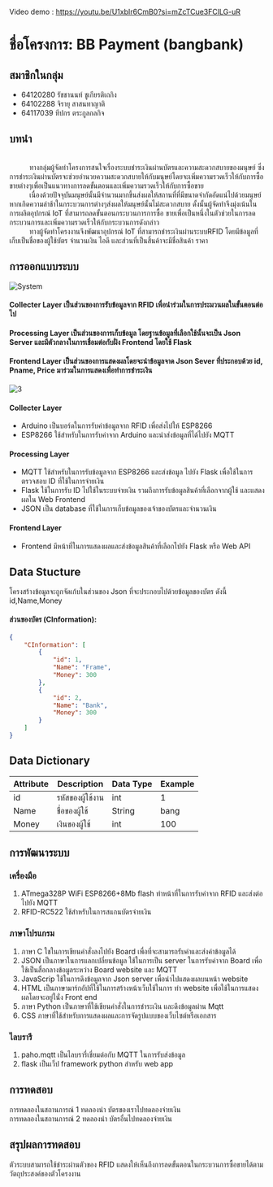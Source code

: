 Video demo : https://youtu.be/U1xbIr6CmB0?si=mZcTCue3FClLG-uR

# ชื่อโครงการ: BB Payment (bangbank)

## สมาชิกในกลุ่ม
- 64120280 รัชชานนท์ ชูเกียรติเถกิง 
- 64102288 จิรายุ สาสนทาญาติ 
- 64117039 ทีปกร ตระกูลกลกิจ

## บทนำ
<br>&nbsp;&nbsp;&nbsp;&nbsp;&nbsp;&nbsp;&nbsp;&nbsp;&nbsp;&nbsp;ทางกลุ่มผู้จัดทำโครงการสนใจเรื่องระบบชำระเงินผ่านบัตรและความสะดวกสบายของมนุษย์ ซึ่งการชำระเงินผ่านบัตรจะช่วยอำนวยความสะดวกสบายให้กับมนุษย์โดยจะเพิ่มความรวดเร็วให้กับการซื้อขายต่างๆเพื่อเป็นแนวทางการลดขั้นตอนและเพิ่มความรวดเร็วให้กับการซื้อขาย
<br>&nbsp;&nbsp;&nbsp;&nbsp;&nbsp;&nbsp;&nbsp;&nbsp;&nbsp;&nbsp;เนื่องด้วยปัจจุบันมนุษย์นั้นมีจำนวนมากขึ้นส่งผลให้สถานที่ที่มีขนาดจำกัดอัดแน่ไปด้วยมนุษย์หากเกิดความล่าช้าในกระบวนการต่างๆส่งผลให้มนุษย์นั้นไม่สะดวกสบาย ดั้งนั้นผู้จัดทำจึงมุ่งเน้นในการผลิตอุปกรณ์ IoT ที่สามารถลดขั้นตอนกระบวนการการซื้อ ขายเพื่อเป็นหนึ่งในตัวช่วยในการลดกระบวนการและเพิ่มความรวดเร็วให้กับกระบวนการดังกล่าว
<br>&nbsp;&nbsp;&nbsp;&nbsp;&nbsp;&nbsp;&nbsp;&nbsp;&nbsp;&nbsp;ทางผู้จัดทำโครงงานจึงพัฒนาอุปกรณ์ IoT ที่สามารถชำระเงินผ่านระบบRFID โดยมีข้อมูลที่เก็บเป็นชื่อของผู้ใช้บัตร จำนวนเงิน ไอดี และส่วนที่เป็นสิ้นค้าจะมีชื่อสินค้า ราคา

## การออกแบบระบบ


![System](https://drive.google.com/uc?id=1Pic7np83KYsHdboHVI8eHc9xhwm-jWYE)

#### Collecter Layer เป็นส่วนของการรับข้อมูลจาก RFID เพื่อนำร่วมในการประมวนผลในขั้นตอนต่อไป

#### Processing Layer เป็นส่วนของการเก็บข้อมูล โดยฐานข้อมูลที่เลือกใช้นั้นจะเป็น Json Server และมีตัวกลางในการเชื่อมต่อกับฝั่ง Frontend โดยใช้ Flask 

#### Frontend Layer  เป็นส่วนของการแสดงผลโดยจะนำข้อมูลจาด Json Sever ที่ประกอบด้วย id, Pname, Price มาร่วมในการแสดงเพื่อทำการชำระเงิน


![3](https://github.com/FrameMeRy/miniproject-iot/assets/102577717/d2ee909f-5a3f-4415-8dfb-6d884edb449d)

#### Collecter Layer 
- Arduino เป็นบอร์ดในการรับค่าข้อมูลจาก RFID เพื่อส่งไปให้ ESP8266
- ESP8266 ใช้สำหรับในการรับค่าจาก Arduino และนำส่งข้อมูลที่ได้ไปยัง MQTT
#### Processing Layer
- MQTT ใช้สำหรับในการรับข้อมูลจาก ESP8266 และส่งข้อมูล ไปยัง Flask เพื่อใช้ในการตรวจสอบ ID ที่ใช้ในการจ่ายเงิน
- Flask ใช้ในการรับ ID ไปใช้ในระบบจ่ายเงิน รวมถึงการรับข้อมูลสินค้าที่เลือกจากผู้ใช้ และแสดงผลใน Web Frontend
- JSON เป็น database ที่ใช้ในการเก็บข้อมูลของเจ้าของบัตรและจำนวนเงิน
#### Frontend Layer
- Frontend มีหน้าที่ในการแสดงผลและส่งข้อมูลสินค้าที่เลือกไปยัง Flask หรือ Web API



## Data Stucture
โครงสร้างข้อมูลจะถูกจัดเก้บในส่วนของ Json ที่จะประกอบไปด้วยข้อมูลของบัตร ดังนี้ id,Name,Money 

#### ส่วนของบัตร (CInformation):
```json
{
    "CInformation": [
        {
            "id": 1,
            "Name": "Frame",
            "Money": 300
        },
        {
            "id": 2,
            "Name": "Bank",
            "Money": 300
        }
    ]
}

```

## Data Dictionary

| Attribute | Description | Data Type | Example |
|--------------------|--------------------|--------------------|--------------------|
| id  | รหัสของผู้ใช้งาน  | int   | 1   |
| Name  |  ชื่อของผู้ใช้  | String   | bang   |
| Money  |เงินของผู้ใช้  | int   | 100   |

## การพัฒนาระบบ
### เครื่องมือ 
1) ATmega328P WiFi ESP8266+8Mb flash ทำหน้าที่ในการรับค่าจาก RFID และส่งต่อไปยัง MQTT 
2) RFID-RC522 ใช้สำหรับในการสแกนบัตรจ่ายเงิน


### ภาษาโปรแกรม
1) ภาษา C ใชในการเขียนคำสั่งลงไปยัง Board เพื่อที่จะสามารถรับค่าและส่งค่าข้อมูลได้
2) JSON เป็นภาษาในการแลกเปลี่ยนข้อมูล ใช้ในการเป็น server ในการรับค่าจาก Board เพื่อใช้เป็นสื่อกลางข้อมูลระหว่าง Board website และ MQTT
3) JavaScrip ใช้ในการดึงข้อมูลจาก Json server เพื่อนำไปแสดงผลบนหน้า website 
4) HTML  เป็นภาษามาร์กอัปที่ใช้ในการสร้างหน้าเว็บใช้ในการ ทำ website เพื่อใช้ในการแสดงผลโดยจะอยู่ในั่ง Front end
5) ภาษา Python เป็นภาษาที่ใช้เขียนคำสั่งในการชำระเงิน และดึงข้อมูลผ่าน Mqtt
6) CSS ภาษาที่ใช้สำหรับการแสดงผลและการจัดรูปแบบของเว็บไซต์หรือเอกสาร


### ไลบรารี
1) paho.mqtt เป็นไลบรารี่เชี่ยมต่อกับ MQTT ในการรับส่งข้อมูล
2) flask เป็นเว็ป framework python สำหรับ web app 
## การทดสอบ  

การทดลองในสถานการณ์ 1 ทดลองนำ บัตรของเราไปทดลองจ่ายเงิน <br>
การทดลองในสถานการณ์ 2 ทดลองนำ บัตรอื่นไปทดลองจ่ายเงิน 


## สรุปผลการทดสอบ

ตัวระบบสามารถใช้ชำระผ่านตัวของ RFID แสดงให้เห็นถึงการลดขั้นตอนในกระบวนการซื้อขายได้ตามวัตถุประสงค์ของตัวโครงงาน


